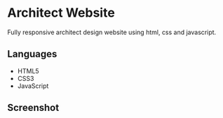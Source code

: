 # Architect Website
Fully responsive architect design website using html, css and javascript.

## Languages
- HTML5
- CSS3
- JavaScript

## Screenshot


